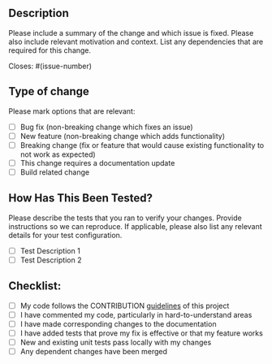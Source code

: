 ## Description

Please include a summary of the change and which issue is fixed. Please also
include relevant motivation and context. List any dependencies that are required
for this change.

Closes: #(issue-number)

## Type of change

Please mark options that are relevant:

- [ ] Bug fix (non-breaking change which fixes an issue)
- [ ] New feature (non-breaking change which adds functionality)
- [ ] Breaking change (fix or feature that would cause existing functionality to
  not work as expected)
- [ ] This change requires a documentation update
- [ ] Build related change

## How Has This Been Tested?

Please describe the tests that you ran to verify your changes. Provide
instructions so we can reproduce. If applicable, please also list any relevant
details for your test configuration.

- [ ] Test Description 1
- [ ] Test Description 2

## Checklist:

- [ ] My code follows the CONTRIBUTION [guidelines](./../CONTRIBUTING.md) of
  this project
- [ ] I have commented my code, particularly in hard-to-understand areas
- [ ] I have made corresponding changes to the documentation
- [ ] I have added tests that prove my fix is effective or that my feature works
- [ ] New and existing unit tests pass locally with my changes
- [ ] Any dependent changes have been merged